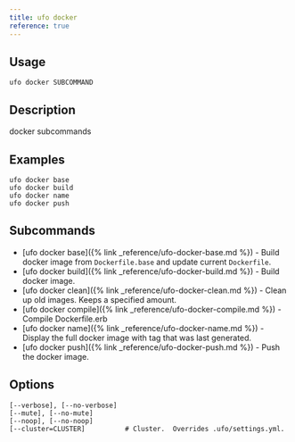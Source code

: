 ```yaml
---
title: ufo docker
reference: true
---
```


## Usage

    ufo docker SUBCOMMAND

## Description

docker subcommands

## Examples

    ufo docker base
    ufo docker build
    ufo docker name
    ufo docker push

## Subcommands

* [ufo docker base]({% link _reference/ufo-docker-base.md %}) - Build docker image from `Dockerfile.base` and update current `Dockerfile`.
* [ufo docker build]({% link _reference/ufo-docker-build.md %}) - Build docker image.
* [ufo docker clean]({% link _reference/ufo-docker-clean.md %}) - Clean up old images. Keeps a specified amount.
* [ufo docker compile]({% link _reference/ufo-docker-compile.md %}) - Compile Dockerfile.erb
* [ufo docker name]({% link _reference/ufo-docker-name.md %}) - Display the full docker image with tag that was last generated.
* [ufo docker push]({% link _reference/ufo-docker-push.md %}) - Push the docker image.

## Options

```
[--verbose], [--no-verbose]  
[--mute], [--no-mute]        
[--noop], [--no-noop]        
[--cluster=CLUSTER]          # Cluster.  Overrides .ufo/settings.yml.
```

